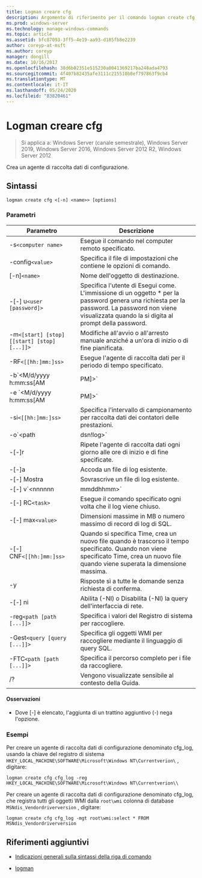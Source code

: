 ```yaml
---
title: Logman creare cfg
description: Argomento di riferimento per il comando logman create cfg, che consente di creare un agente di raccolta dati di configurazione.
ms.prod: windows-server
ms.technology: manage-windows-commands
ms.topic: article
ms.assetid: bfc87093-3ff5-4e19-aa93-d185fb8e2239
author: coreyp-at-msft
ms.author: coreyp
manager: dongill
ms.date: 10/16/2017
ms.openlocfilehash: 38d6b02351e515230a0041369217ba248ada4793
ms.sourcegitcommit: 4f407b82435afe3111c215510b0ef797863f9cb4
ms.translationtype: MT
ms.contentlocale: it-IT
ms.lasthandoff: 05/24/2020
ms.locfileid: "83820461"
---
```

# <a name="logman-create-cfg"></a>Logman creare cfg

> Si applica a: Windows Server (canale semestrale), Windows Server 2019, Windows Server 2016, Windows Server 2012 R2, Windows Server 2012

Crea un agente di raccolta dati di configurazione.

## <a name="syntax"></a>Sintassi

```
logman create cfg <[-n] <name>> [options]
```

### <a name="parameters"></a>Parametri

| Parametro | Descrizione |
| --------- | ----------- |
| -s`<computer name>` | Esegue il comando nel computer remoto specificato. |
| -config`<value>` | Specifica il file di impostazioni che contiene le opzioni di comando. |
| [-n]`<name>` | Nome dell'oggetto di destinazione. |
| -[-] u`<user [password]>` | Specifica l'utente di Esegui come. L'immissione di un oggetto \* per la password genera una richiesta per la password. La password non viene visualizzata quando la si digita al prompt della password. |
| -m`<[start] [stop] [[start] [stop] [...]]>` | Modifiche all'avvio o all'arresto manuale anziché a un'ora di inizio o di fine pianificata. |
| -RF`<[[hh:]mm:]ss>` | Esegue l'agente di raccolta dati per il periodo di tempo specificato. |
| -b`<M/d/yyyy h:mm:ss[AM|PM]>` | Inizia la raccolta dei dati all'ora specificata. |
| -e `<M/d/yyyy h:mm:ss[AM|PM]>` | Termina la raccolta dei dati all'ora specificata. |
| -si`<[[hh:]mm:]ss>` | Specifica l'intervallo di campionamento per raccolta dati dei contatori delle prestazioni. |
| -o`<path|dsn!log>` | Specifica che il file di log di output o DSN e di log impostare il nome in un database SQL. |
| -[-]r | Ripete l'agente di raccolta dati ogni giorno alle ore di inizio e di fine specificate. |
| -[-]a | Accoda un file di log esistente. |
| -[-] Mostra | Sovrascrive un file di log esistente. |
| -[-] v`<nnnnnn|mmddhhmm>` | Connette le informazioni sul controllo delle versioni dei file alla fine del nome del file di log. |
| -[-] RC`<task>` | Esegue il comando specificato ogni volta che il log viene chiuso. |
| -[-] max`<value>` | Dimensioni massime in MB o numero massimo di record di log di SQL. |
| -[-] CNF`<[[hh:]mm:]ss>` | Quando si specifica Time, crea un nuovo file quando è trascorso il tempo specificato. Quando non viene specificato Time, crea un nuovo file quando viene superata la dimensione massima. |
| -y | Risposte sì a tutte le domande senza richiesta di conferma. |
| -[-] ni | Abilita (-NI) o Disabilita (-NI) la query dell'interfaccia di rete. |
| -reg`<path [path [...]]>` | Specifica i valori del Registro di sistema per raccogliere. |
| -Gest`<query [query [...]]>` | Specifica gli oggetti WMI per raccogliere mediante il linguaggio di query SQL. |
| -FTC`<path [path [...]]>` | Specifica il percorso completo per i file da raccogliere. |
| /? | Vengono visualizzate sensibile al contesto della Guida. |

#### <a name="remarks"></a>Osservazioni

- Dove [-] è elencato, l'aggiunta di un trattino aggiuntivo (-) nega l'opzione.

### <a name="examples"></a>Esempi

Per creare un agente di raccolta dati di configurazione denominato cfg_log, usando la chiave del registro di sistema `HKEY_LOCAL_MACHINE\SOFTWARE\Microsoft\Windows NT\Currentverion\` , digitare:

```
logman create cfg cfg_log -reg HKEY_LOCAL_MACHINE\SOFTWARE\Microsoft\Windows NT\Currentverion\\
```

Per creare un agente di raccolta dati di configurazione denominato cfg_log, che registra tutti gli oggetti WMI dalla `root\wmi` colonna di database `MSNdis_Vendordriverversion` , digitare:

```
logman create cfg cfg_log -mgt root\wmi:select * FROM MSNdis_Vendordriverversion
```

## <a name="additional-references"></a>Riferimenti aggiuntivi

- [Indicazioni generali sulla sintassi della riga di comando](command-line-syntax-key.md)

- [logman](logman.md)
